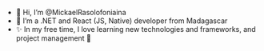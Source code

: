 - 👋 Hi, I’m @MickaelRasolofoniaina
- 👀 I’m a .NET and React (JS, Native) developer from Madagascar
- ✨ In my free time, I love learning new technologies and frameworks, and project management 👀

<!---
MickaelRasolofoniaina/MickaelRasolofoniaina is a ✨ special ✨ repository because its `README.md` (this file) appears on your GitHub profile.
You can click the Preview link to take a look at your changes.
--->
